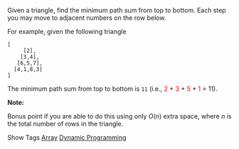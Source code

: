 Given a triangle, find the minimum path sum from top to bottom. Each step you may move to adjacent numbers on the row below.

For example, given the following triangle

    [
         [2],
        [3,4],
       [6,5,7],
      [4,1,8,3]
    ]

The minimum path sum from top to bottom is `11` (i.e., <font color="red">2</font> + <font color="red">3</font> + <font color="red">5</font> + <font color="red">1</font> = 11).

**Note:**  
 Bonus point if you are able to do this using only _O_(_n_) extra space, where _n_ is the total number of rows in the triangle.

Show Tags
 [Array](/tag/array/) [Dynamic Programming](/tag/dynamic-programming/)
